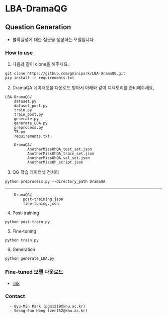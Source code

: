 
# LBA-DramaQG

## Question Generation
- 불확실성에 대한 질문을 생성하는 모델입니다.

### How to use
  1. 다음과 같이 clone을 해주세요.
  ```
  git clone https://github.com/gminipark/LBA-DramaQG.git
  pip install -r requirements.txt
  ```
  
2. DramaQA 데이터셋을 다운로드 받아서 아래와 같이 디렉토리를  준비해주세요,
``` 
LBA-DramaQG/
	dataset.py
	dataset_post.py
	train.py
	train_post.py
	generate.py
	generate_LBA.py
	preprocess.py   
	T5.py 
	requirements.txt

	DramaQA/
	      AnotherMissOhQA_test_set.json  
	      AnotherMissOhQA_train_set.json  
	      AnotherMissOhQA_val_set.json  
	      AnotherMissOh_script.json
```

3. QG 학습 데이터셋 전처리
```
python preprocess.py --directory_path DramaQA
```
---
```
	DramaQG/
		post-training.json
		fine-tuning.json
```
4. Post-training
```
python post-train.py
```
5. Fine-tuning
```
python train.py
```
6. Generation
```
python generate_LBA.py
```

### Fine-tuned 모델 다운로드
-  [link](https://drive.google.com/drive/folders/1M7gmjaoY8edl61J-BhbmJzPOLegwsT9s?usp=share_link)

 ### Contact
	  - Gyu-Min Park (pgm1219@khu.ac.kr)
	  - Seong-Eun Hong (zen152@khu.ac.kr)
